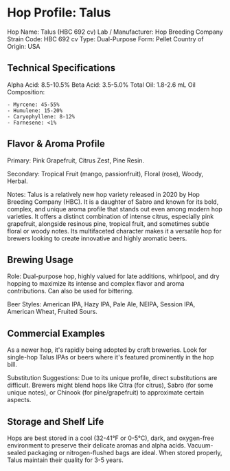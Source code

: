 # Hop Profile: Talus

Hop Name: Talus (HBC 692 cv)
Lab / Manufacturer: Hop Breeding Company
Strain Code: HBC 692 cv
Type: Dual-Purpose
Form: Pellet
Country of Origin: USA

## Technical Specifications

Alpha Acid: 8.5-10.5%
Beta Acid: 3.5-5.0%
Total Oil: 1.8-2.6 mL
Oil Composition:

    - Myrcene: 45-55%
    - Humulene: 15-20%
    - Caryophyllene: 8-12%
    - Farnesene: <1%

## Flavor & Aroma Profile

Primary: Pink Grapefruit, Citrus Zest, Pine Resin.

Secondary: Tropical Fruit (mango, passionfruit), Floral (rose), Woody, Herbal.

Notes: Talus is a relatively new hop variety released in 2020 by Hop Breeding Company (HBC). It is a daughter of Sabro and known for its bold, complex, and unique aroma profile that stands out even among modern hop varieties. It offers a distinct combination of intense citrus, especially pink grapefruit, alongside resinous pine, tropical fruit, and sometimes subtle floral or woody notes. Its multifaceted character makes it a versatile hop for brewers looking to create innovative and highly aromatic beers.

## Brewing Usage

Role: Dual-purpose hop, highly valued for late additions, whirlpool, and dry hopping to maximize its intense and complex flavor and aroma contributions. Can also be used for bittering.

Beer Styles: American IPA, Hazy IPA, Pale Ale, NEIPA, Session IPA, American Wheat, Fruited Sours.

## Commercial Examples

As a newer hop, it's rapidly being adopted by craft breweries. Look for single-hop Talus IPAs or beers where it's featured prominently in the hop bill.

Substitution Suggestions: Due to its unique profile, direct substitutions are difficult. Brewers might blend hops like Citra (for citrus), Sabro (for some unique notes), or Chinook (for pine/grapefruit) to approximate certain aspects.

## Storage and Shelf Life

Hops are best stored in a cool (32-41°F or 0-5°C), dark, and oxygen-free environment to preserve their delicate aromas and alpha acids. Vacuum-sealed packaging or nitrogen-flushed bags are ideal. When stored properly, Talus  maintain their quality for 3-5 years.
